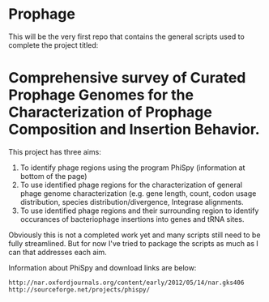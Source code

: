 # Prophage
This will be the very first repo that contains the general scripts used to complete the project titled:
# Comprehensive survey of Curated Prophage Genomes for the Characterization of Prophage Composition and Insertion Behavior. 

This project has three aims:

1. To identify phage regions using the program PhiSpy (information at bottom of the page)
2. To use identified phage regions for the characterization of general phage genome characterization (e.g. gene length, count, codon usage distribution, species distribution/divergence, Integrase alignments. 
3. To use identified phage regions and their surrounding region to identify occurances of bacteriophage insertions into genes and tRNA sites. 

Obviously this is not a completed work yet and many scripts still need to be fully streamlined. But for now I've tried to package the scripts as much as I can that addresses each aim. 

Information about PhiSpy and download links are below:

    http://nar.oxfordjournals.org/content/early/2012/05/14/nar.gks406
    http://sourceforge.net/projects/phispy/
